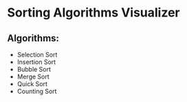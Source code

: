 # Sorting Algorithms Visualizer

## Algorithms:
- Selection Sort
- Insertion Sort
- Bubble Sort
- Merge Sort
- Quick Sort
- Counting Sort